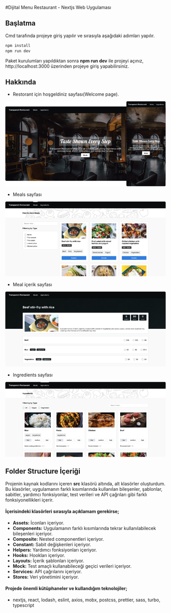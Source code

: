 #Dijital Menu Restaurant - Nextjs Web Uygulaması

## Başlatma
Cmd tarafında projeye giriş yapılır ve sırasıyla aşağıdaki adımları yapılır.

```bash
npm install
npm run dev
```

Paket kurulumları yapıldıktan sonra **npm run dev** ile projeyi açınız, http://localhost:3000 üzerinden projeye giriş yapabilirsiniz.

## Hakkında
- Restorant için hoşgeldiniz sayfası(Welcome page).

![](public/mockups/welcome-page.png)

- Meals sayfası

![](public/mockups/meals-page.png)

- Meal içerik sayfası

![](public/mockups/meals-id-page.png)

- Ingredients sayfası

![](public/mockups/ingredients-page.png)


## Folder Structure İçeriği

Projenin kaynak kodlarını içeren **src** klasörü altında, alt klasörler oluşturdum. Bu klasörler, uygulamanın farklı kısımlarında kullanılan bileşenler, şablonlar, sabitler, yardımcı fonksiyonlar, test verileri ve API çağrıları gibi farklı fonksiyonellikleri içerir.

#### İçerisindeki klasörleri sırasıyla açıklamam gerekirse;
- **Assets:** İconları içeriyor.
- **Components:** Uygulamanın farklı kısımlarında tekrar kullanılabilecek bileşenleri içeriyor.
- **Composite:** Nested componentleri içeriyor.
- **Constant:** Sabit değişkenleri içeriyor.
- **Helpers:** Yardımcı fonksiyonları içeriyor.
- **Hooks:** Hookları içeriyor.
- **Layouts:** İçerik şablonları içeriyor.
- **Mock:** Test amaçlı kullanabileceği geçici verileri içeriyor.
- **Services:** API çağrılarını içeriyor.
- **Stores:** Veri yönetimini içeriyor.

#### Projede önemli kütüphaneler ve kullandığım teknolojiler;
- nextjs, react, lodash, eslint, axios, mobx, postcss, prettier, sass, turbo, typescript
